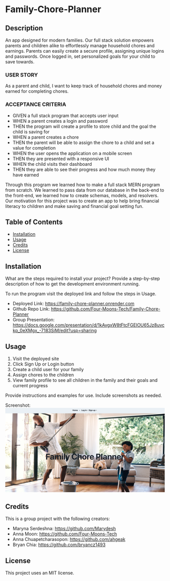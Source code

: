 # Family-Chore-Planner

## Description

An app designed for modern families. Our full stack solution empowers parents and children alike to effortlessly manage household chores and earnings. Parents can easily create a secure profile, assigning unique logins and passwords. Once logged in, set personalized goals for your child to save towards.

### USER STORY

As a parent and child, I want to keep track of household chores and money earned for completing chores.

### ACCEPTANCE CRITERIA

- GIVEN a full stack program that accepts user input
- WHEN a parent creates a login and password
- THEN the program will create a profile to store child and the goal the child is saving for 
- WHEN a parent creates a chore
- THEN the parent will be able to assign the chore to a child and set a value for completion
- WHEN the user opens the application on a mobile screen
- THEN they are presented with a responsive UI
- WHEN the child visits their dashboard
- THEN they are able to see their progress and how much money they have earned

Through this program we learned how to make a full stack MERN program from scratch. We learned to pass data from our database in the back-end to the front-end, we learned how to create schemas, models, and resolvers. Our motivation for this project was to create an app to help bring financial literacy to children and make saving and financial goal setting fun.

## Table of Contents

- [Installation](#installation)
- [Usage](#usage)
- [Credits](#credits)
- [License](#license)

## Installation

What are the steps required to install your project? Provide a step-by-step description of how to get the development environment running.

To run the program visit the deployed link and follow the steps in Usage.

- Deployed Link: https://family-chore-planner.onrender.com 
- Github Repo Link: https://github.com/Four-Moons-Tech/Family-Chore-Planner 
- Group Presentation: https://docs.google.com/presentation/d/1kAvgxW8tFtcFGEIOU65Jz8uvckp_0eXMgx_-7183SiM/edit?usp=sharing 

## Usage

1. Visit the deployed site
2. Click Sign Up or Login button
3. Create a child user for your family
4. Assign chores to the children
5. View family profile to see all children in the family and their goals and current progress

Provide instructions and examples for use. Include screenshots as needed.

Screenshot:
![Screenshot of program](./client/public/images/family-chore-planner-screenshot.png)

## Credits

This is a group project with the following creators:

- Maryna Serdeshna: https://github.com/Marydesh 
- Anna Moon: https://github.com/Four-Moons-Tech 
- Anna Chuapetcharasopon: https://github.com/ahgeak 
- Bryan Chia: https://github.com/bryancz1493 

## License

This project uses an MIT license.
